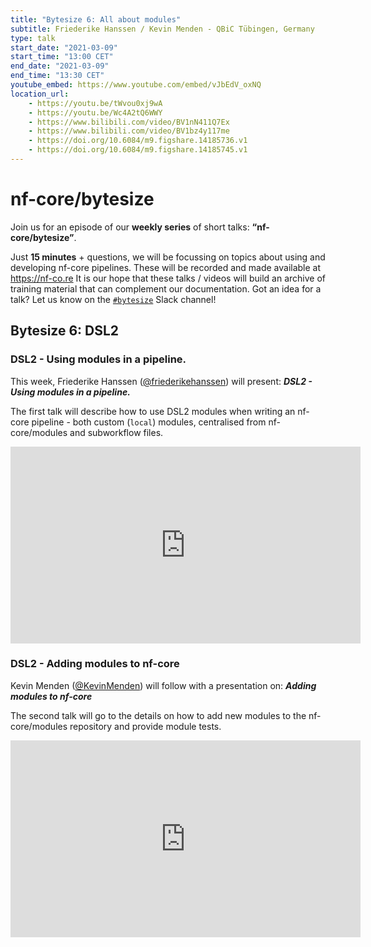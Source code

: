 ```yaml
---
title: "Bytesize 6: All about modules"
subtitle: Friederike Hanssen / Kevin Menden - QBiC Tübingen, Germany
type: talk
start_date: "2021-03-09"
start_time: "13:00 CET"
end_date: "2021-03-09"
end_time: "13:30 CET"
youtube_embed: https://www.youtube.com/embed/vJbEdV_oxNQ
location_url:
    - https://youtu.be/tWvou0xj9wA
    - https://youtu.be/Wc4A2tQ6WWY
    - https://www.bilibili.com/video/BV1nN411Q7Ex
    - https://www.bilibili.com/video/BV1bz4y117me
    - https://doi.org/10.6084/m9.figshare.14185736.v1
    - https://doi.org/10.6084/m9.figshare.14185745.v1
---
```


# nf-core/bytesize

Join us for an episode of our **weekly series** of short talks: **“nf-core/bytesize”**.

Just **15 minutes** + questions, we will be focussing on topics about using and developing nf-core pipelines.
These will be recorded and made available at <https://nf-co.re>
It is our hope that these talks / videos will build an archive of training material that can complement our documentation. Got an idea for a talk? Let us know on the [`#bytesize`](https://nfcore.slack.com/channels/bytesize) Slack channel!

## Bytesize 6: DSL2

### DSL2 - Using modules in a pipeline.

This week, Friederike Hanssen ([@friederikehanssen](http://github.com/friederikehanssen/)) will present: _**DSL2 - Using modules in a pipeline.**_

The first talk will describe how to use DSL2 modules when writing an nf-core pipeline - both custom (`local`) modules, centralised from nf-core/modules and subworkflow files.


<div class="embed-responsive embed-responsive-16by9">
    <iframe width="560" height="315" src="https://www.youtube.com/embed/tWvou0xj9wA" frameborder="0" allow="accelerometer; autoplay; clipboard-write; encrypted-media; gyroscope; picture-in-picture" allowfullscreen></iframe>
</div>

### DSL2 - Adding modules to nf-core

Kevin Menden ([@KevinMenden](http://github.com/KevinMenden/))
will follow with a presentation on: _**Adding modules to nf-core**_

The second talk will go to the details on how to add new modules to the nf-core/modules repository and provide module tests.

<div class="embed-responsive embed-responsive-16by9">
    <iframe width="560" height="315" src="https://www.youtube.com/embed/Wc4A2tQ6WWY" frameborder="0" allow="accelerometer; autoplay; clipboard-write; encrypted-media; gyroscope; picture-in-picture" allowfullscreen></iframe>
</div>
